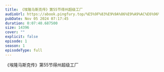 ```yaml
---
title: 《埃隆马斯克传》第55节得州超级工厂
audioUrl: https://abook.pingfury.top/%E5%9F%83%E9%9A%86%E9%A9%AC%E6%96%AF%E5%85%8B%E4%BC%A0-56-%E7%AC%AC55%E8%8A%82%E5%BE%97%E5%B7%9E%E8%B6%85%E7%BA%A7%E5%B7%A5%E5%8E%82-4izm0178.mp3
pubDate: Nov 05 2024 07:17:45
duration: 0:07:40.687500
size: 14396
cover: ""
explicit: false
episode: 1
season: 1
episodeType: full
---
```

《埃隆马斯克传》第55节得州超级工厂